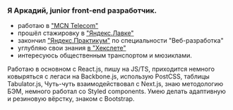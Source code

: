 ### Я Аркадий, junior front-end разработчик.
- работаю в ["MCN Telecom"](https://www.mcn.ru/) 
- прошёл стажировку в ["Яндекс.Лавке"](https://lavka.yandex.ru)
- закончил ["Яндекс.Практикум"](https://practicum.yandex.ru/web/) по специальности "Веб-разработка"
- углубляю свои знания [в "Хекслете"](https://ru.hexlet.io/?ref=352156)
- интересуюсь общественным транспортом и мюзиклами. 

Работаю в основном с React.js, пишу на JS/TS, приходится немного ковыряться с легаси на Backbone.js, использую PostCSS, таблицы Tabulator.js, 
Чуть-чуть взаимодействовал с Next.js, знаю методологию БЭМ, немного работал со Styled components. Умею делать адаптивную и резиновую вёрстку, знаком с Bootstrap. 

<!--
**konjvpaljto/konjvpaljto** is a ✨ _special_ ✨ repository because its `README.md` (this file) appears on your GitHub profile.

Here are some ideas to get you started:

- 🔭 I’m currently working on ...
- 🌱 I’m currently learning ...
- 👯 I’m looking to collaborate on ...
- 🤔 I’m looking for help with ...
- 💬 Ask me about ...
- 📫 How to reach me: ...
- 😄 Pronouns: ...
- ⚡ Fun fact: ...
-->
